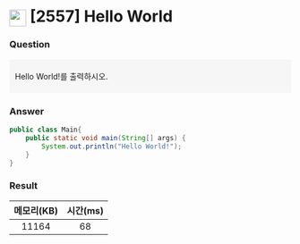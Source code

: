 # <img src="https://d2gd6pc034wcta.cloudfront.net/tier/1.svg" width="30" height="30" style="vertical-align: middle;"/> [2557] Hello World

<h3>Question</h3>
<aside style="background-color: #F6F6F6; padding: 20px 10px; margin-bottom:20px;">
Hello World!를 출력하시오.

</aside>

<h3>Answer</h3>


```java
public class Main{
	public static void main(String[] args) {
		System.out.println("Hello World!");
	}
}
```

<h3>Result</h3>

|메모리(KB)| 시간(ms)|
|:---:|:---:|
|11164|68|


